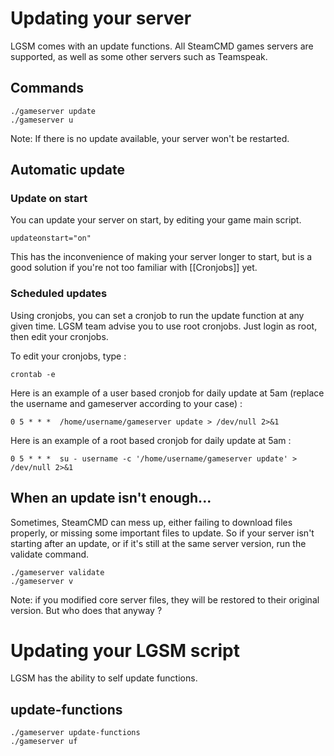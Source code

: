 # Updating your server

LGSM comes with an update functions. All SteamCMD games servers are supported, as well as some other servers such as Teamspeak.


## Commands

`./gameserver update`  
`./gameserver u`

Note: If there is no update available, your server won't be restarted.

## Automatic update

### Update on start

You can update your server on start, by editing your game main script.

`updateonstart="on"`

This has the inconvenience of making your server longer to start, but is a good solution if you're not too familiar with [[Cronjobs]] yet.

### Scheduled updates

Using cronjobs, you can set a cronjob to run the update function at any given time.
LGSM team advise you to use root cronjobs. Just login as root, then edit your cronjobs. 

To edit your cronjobs, type : 

`crontab -e`

Here is an example of a user based cronjob for daily update at 5am (replace the username and gameserver according to your case) : 

`0 5 * * *  /home/username/gameserver update > /dev/null 2>&1`

Here is an example of a root based cronjob for daily update at 5am : 

`0 5 * * *  su - username -c '/home/username/gameserver update' > /dev/null 2>&1`



## When an update isn't enough...

Sometimes, SteamCMD can mess up, either failing to download files properly, or missing some important files to update.
So if your server isn't starting after an update, or if it's still at the same server version, run the validate command.

`./gameserver validate`  
`./gameserver v`

Note: if you modified core server files, they will be restored to their original version. But who does that anyway ?



# Updating your LGSM script
LGSM has the ability to self update functions.

## update-functions

`./gameserver update-functions`  
`./gameserver uf`